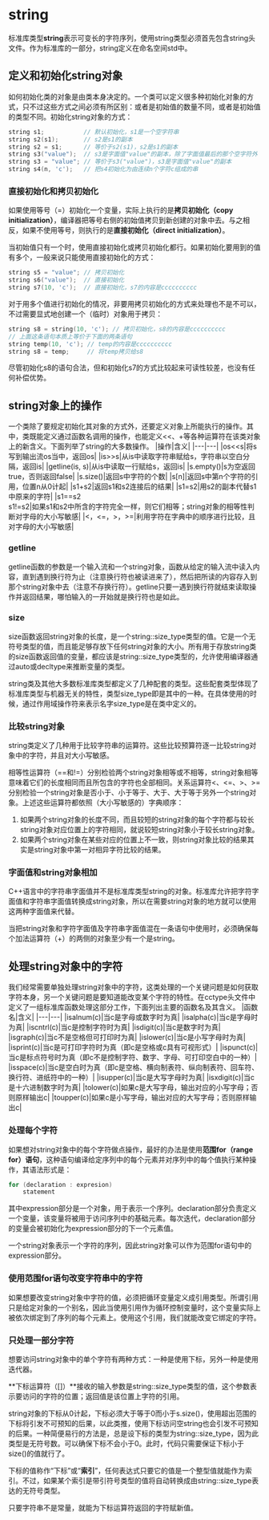 # string
标准库类型**string**表示可变长的字符序列，使用string类型必须首先包含string头文件。作为标准库的一部分，string定义在命名空间std中。



## 定义和初始化string对象
如何初始化类的对象是由类本身决定的。一个类可以定义很多种初始化对象的方式，只不过这些方式之间必须有所区别：或者是初始值的数量不同，或者是初始值的类型不同。初始化string对象的方式：
```c++
string s1;           // 默认初始化，s1是一个空字符串
string s2(s1);       // s2是s1的副本
string s2 = s1;      // 等价于s2(s1)，s2是s1的副本
string s3("value");  // s3是字面值"value"的副本，除了字面值最后的那个空字符外
string s3 = "value"; // 等价于s3("value")，s3是字面值"value"的副本
string s4(n, 'c');   // 把s4初始化为由连续n个字符c组成的串
```

### 直接初始化和拷贝初始化
如果使用等号（=）初始化一个变量，实际上执行的是**拷贝初始化（copy initialization）**，编译器把等号右侧的初始值拷贝到新创建的对象中去。与之相反，如果不使用等号，则执行的是**直接初始化（direct initialization）**。

当初始值只有一个时，使用直接初始化或拷贝初始化都行。如果初始化要用到的值有多个，一般来说只能使用直接初始化的方式：
```c++
string s5 = "value"; // 拷贝初始化
string s6("value");  // 直接初始化
string s7(10, 'c');  // 直接初始化，s7的内容是cccccccccc
```

对于用多个值进行初始化的情况，非要用拷贝初始化的方式来处理也不是不可以，不过需要显式地创建一个（临时）对象用于拷贝：
```c++
string s8 = string(10, 'c'); // 拷贝初始化，s8的内容是cccccccccc
// 上面这条语句本质上等价于下面的两条语句
string temp(10, 'c'); // temp的内容是cccccccccc
string s8 = temp;     // 将temp拷贝给s8
```
尽管初始化s8的语句合法，但和初始化s7的方式比较起来可读性较差，也没有任何补偿优势。



## string对象上的操作
一个类除了要规定初始化其对象的方式外，还要定义对象上所能执行的操作。其中，类既能定义通过函数名调用的操作，也能定义<<、+等各种运算符在该类对象上的新含义。下面列举了string的大多数操作。
|操作|含义|
|---|---|
|os<<s|将s写到输出流os当中，返回os|
|is>>s|从is中读取字符串赋给s，字符串以空白分隔，返回is|
|getline(is, s)|从is中读取一行赋给s，返回is|
|s.empty()|s为空返回true，否则返回false|
|s.size()|返回s中字符的个数|
|s\[n]|返回s中第n个字符的引用，位置n从0计起|
|s1+s2|返回s1和s2连接后的结果|
|s1=s2|用s2的副本代替s1中原来的字符|
|s1==s2<br>s1!=s2|如果s1和s2中所含的字符完全一样，则它们相等；string对象的相等性判断对字母的大小写敏感|
|<，<=，>，>=|利用字符在字典中的顺序进行比较，且对字母的大小写敏感|

### getline
getline函数的参数是一个输入流和一个string对象，函数从给定的输入流中读入内容，直到遇到换行符为止（注意换行符也被读进来了），然后把所读的内容存入到那个string对象中去（注意不存换行符）。getline只要一遇到换行符就结束读取操作并返回结果，哪怕输入的一开始就是换行符也是如此。

### size
size函数返回string对象的长度，是一个string::size_type类型的值。它是一个无符号类型的值，而且能足够存放下任何string对象的大小。所有用于存放string类的size函数返回值的变量，都应该是string::size_type类型的，允许使用编译器通过auto或decltype来推断变量的类型。

string类及其他大多数标准库类型都定义了几种配套的类型。这些配套类型体现了标准库类型与机器无关的特性，类型size_type即是其中的一种。在具体使用的时候，通过作用域操作符来表示名字size_type是在类中定义的。

### 比较string对象
string类定义了几种用于比较字符串的运算符。这些比较预算符逐一比较string对象中的字符，并且对大小写敏感。

相等性运算符（==和!=）分别检验两个string对象相等或不相等，string对象相等意味着它们的长度相同而且所包含的字符也全部相同。关系运算符<、<=、>、>=分别检验一个string对象是否小于、小于等于、大于、大于等于另外一个string对象。上述这些运算符都依照（大小写敏感的）字典顺序：
1. 如果两个string对象的长度不同，而且较短的string对象的每个字符都与较长string对象对应位置上的字符相同，就说较短string对象小于较长string对象。
2. 如果两个string对象在某些对应的位置上不一致，则string对象比较的结果其实是string对象中第一对相异字符比较的结果。

### 字面值和string对象相加
C++语言中的字符串字面值并不是标准库类型string的对象。标准库允许把字符字面值和字符串字面值转换成string对象，所以在需要string对象的地方就可以使用这两种字面值来代替。

当把string对象和字符字面值及字符串字面值混在一条语句中使用时，必须确保每个加法运算符（+）的两侧的对象至少有一个是string。



## 处理string对象中的字符
我们经常需要单独处理string对象中的字符，这类处理的一个关键问题是如何获取字符本身，另一个关键问题是要知道能改变某个字符的特性。在cctype头文件中定义了一组标准库函数处理这部分工作，下面列出主要的函数名及其含义。
|函数名|含义|
|---|---|
|isalnum(c)|当c是字母或数字时为真|
|isalpha(c)|当c是字母时为真|
|iscntrl(c)|当c是控制字符时为真|
|isdigit(c)|当c是数字时为真|
|isgraph(c)|当c不是空格但可打印时为真|
|islower(c)|当c是小写字母时为真|
|isprint(c)|当c是可打印字符时为真（即c是空格或c具有可视形式）|
|ispunct(c)|当c是标点符号时为真（即c不是控制字符、数字、字母、可打印空白中的一种）|
|isspace(c)|当c是空白时为真（即c是空格、横向制表符、纵向制表符、回车符、换行符、进纸符中的一种）|
|isupper(c)|当c是大写字母时为真|
|isxdigit(c)|当c是十六进制数字时为真|
|tolower(c)|如果c是大写字母，输出对应的小写字母；否则原样输出c|
|toupper(c)|如果c是小写字母，输出对应的大写字母；否则原样输出c|

### 处理每个字符
如果想对string对象中的每个字符做点操作，最好的办法是使用**范围for（range for）语句**，这种语句编译给定序列中的每个元素并对序列中的每个值执行某种操作，其语法形式是：
```c++
for (declaration : expresion)
    statement
```
其中expression部分是一个对象，用于表示一个序列。declaration部分负责定义一个变量，该变量将被用于访问序列中的基础元素。每次迭代，declaration部分的变量会被初始化为expression部分的下一个元素值。

一个string对象表示一个字符的序列，因此string对象可以作为范围for语句中的expression部分。

### 使用范围for语句改变字符串中的字符
如果想要改变string对象中字符的值，必须把循环变量定义成引用类型。所谓引用只是给定对象的一个别名，因此当使用引用作为循环控制变量时，这个变量实际上被依次绑定到了序列的每个元素上。使用这个引用，我们就能改变它绑定的字符。

### 只处理一部分字符
想要访问string对象中的单个字符有两种方式：一种是使用下标，另外一种是使用迭代器。

**下标运算符（[]）**接收的输入参数是string::size_type类型的值，这个参数表示要访问的字符的位置；返回值是该位置上字符的引用。

string对象的下标从0计起，下标必须大于等于0而小于s.size()，使用超出范围的下标将引发不可预知的后果，以此类推，使用下标访问空string也会引发不可预知的后果。一种简便易行的方法是，总是设下标的类型为string::size_type，因为此类型是无符号数。可以确保下标不会小于0。此时，代码只需要保证下标小于size()的值就行了。

下标的值称作“下标”或“**索引**”，任何表达式只要它的值是一个整型值就能作为索引。不过，如果某个索引是带引符号类型的值将自动转换成由string::size_type表达的无符号类型。

只要字符串不是常量，就能为下标运算符返回的字符赋新值。